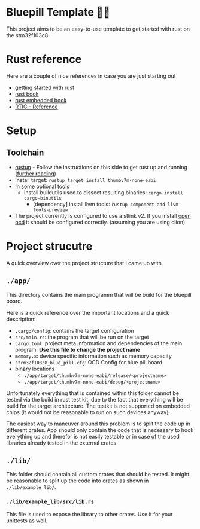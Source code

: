 Bluepill Template 🔵💊
=========

This project aims to be an easy-to-use template to get started with rust on the stm32f103c8.

# Rust reference
Here are a couple of nice references in case you are just starting out
- [getting started with rust](https://www.rust-lang.org/learn/get-started)
- [rust book](https://doc.rust-lang.org/book/)
- [rust embedded book](https://docs.rust-embedded.org/book/)
- [RTIC - Reference](https://rtic.rs/1/book/en/)

# Setup
## Toolchain
 - [rustup](rustup.rs/) - Follow the instructions on this side to get rust up and running 
([further reading](https://www.rust-lang.org/learn/get-started))
 - Install target: `rustup target install thumbv7m-none-eabi`
 - In some optional tools
   - install buildutils used to dissect resulting binaries: `cargo install cargo-binutils`
     - [dependency] install llvm tools: `rustup component add llvm-tools-preview`
 - The project currently is configured to use a stlink v2. If you install [open ocd](https://openocd.org) it should be 
configured correctly. (assuming you are using clion)


# Project strucutre
A quick overview over the project structure that I came up with

## `./app/`
This directory contains the main programm that will be build for the bluepill board. 

Here is a quick reference over the important locations and a quick description:
 - `.cargo/config`: contains the target configuration
 - `src/main.rs`: the program that will be run on the target
 - `cargo.toml`: project meta information and dependencies of the main program. **Use this file to change the project name**
 - `memory.x`: device specific information such as memory capacity
 - `strm32f103c8_blue_pill.cfg`: OCD Config for blue pill board
 - binary locations
   - `./app/target/thumbv7m-none-eabi/release/<projectname>`
   - `./app/target/thumbv7m-none-eabi/debug/<projectname>`

Unfortunately everything that is contained within this folder cannot be tested via the build in rust test kit, due
to the fact that everything will be build for the target architecture.
The testkit is not supported on embedded chips (it would not be reasonable to run on such devices anyway).

The easiest way to maneuver around this problem is to split the code up in different crates.
App should only contain the code that is necessary to hook everything up and therefor is not easily testable or in case 
of the used libraries already tested in the external crates.

## `./lib/`
This folder should contain all custom crates that should be tested. It might be reasonable to split up the code into 
crates as shown in `./lib/example_lib/`.

### `./lib/example_lib/src/lib.rs`
This file is used to expose the library to other crates.
Use it for your unittests as well. 
